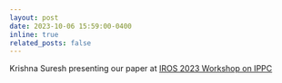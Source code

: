 ```yaml
---
layout: post
date: 2023-10-06 15:59:00-0400
inline: true
related_posts: false
---
```


Krishna Suresh presenting our paper at <a href = "https://ippc-iros23.github.io/">IROS 2023 Workshop on IPPC</a>
